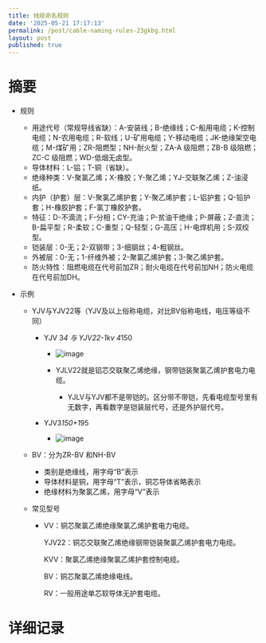 ```yaml
---
title: 线缆命名规则
date: '2025-05-21 17:17:13'
permalink: /post/cable-naming-rules-23gkbg.html
layout: post
published: true
---
```






# 摘要

- 规则

  - 用途代号（常规导线省缺）：A-安装线；B-绝缘线；C-船用电缆；K-控制电缆；N-农用电缆；R-软线；U-矿用电缆；Y-移动电缆；JK-绝缘架空电缆；M-煤矿用；ZR-阻燃型；NH-耐火型；ZA-A 级阻燃；ZB-B 级阻燃；ZC-C 级阻燃；WD-低烟无卤型。
  - 导体材料：L-铝；T-铜（省缺）。
  - 绝缘种类：V-聚氯乙烯；X-橡胶；Y-聚乙烯；YJ-交联聚乙烯；Z-油浸纸。
  - 内护（护套）层：V-聚氯乙烯护套；Y-聚乙烯护套；L-铝护套；Q-铅护套；H-橡胶护套；F-氯丁橡胶护套。
  - 特征：D-不滴流；F-分相；CY-充油；P-贫油干绝缘；P-屏蔽；Z-直流；B-扁平型；R-柔软；C-重型；Q-轻型；G-高压；H-电焊机用；S-双绞型。
  - 铠装层：0-无；2-双钢带；3-细钢丝；4-粗钢丝。
  - 外被层：0-无；1-纤维外被；2-聚氯乙烯护套；3-聚乙烯护套。
  - 防火特性：阻燃电缆在代号前加ZR；耐火电缆在代号前加NH；防火电缆在代号前加DH。
- 示例

  - YJV与YJV22等（YJV及以上俗称电缆，对比BV俗称电线，电压等级不同）

    - YJV 3*4 与 YJV22-1kv 4*150

      - ![image](https://cdn.jsdelivr.net/gh/neilChenXie/ChenVideo/pic/image-20250521172205-p13ulyh.png)​
      - YJLV22就是铝芯交联聚乙烯绝缘，钢带铠装聚氯乙烯护套电力电缆。

        - YJLV与YJV都不是带铠的。区分带不带铠，先看电缆型号里有无数字，再看数字是铠装层代号，还是外护层代号。
    - YJV3*150+1*95

      - ![image](https://cdn.jsdelivr.net/gh/neilChenXie/ChenVideo/pic/image-20250522093807-djg6vw8.png)
  - BV：分为ZR-BV 和NH-BV

    - 类别是绝缘线，用字母“B”表示
    - 导体材料是铜，用字母“T”表示，铜芯导体省略表示
    - 绝缘材料为聚氯乙烯，用字母“V”表示
  - 常见型号

    - VV：铜芯聚氯乙烯绝缘聚氯乙烯护套电力电缆。

      YJV22：铜芯交联聚乙烯绝缘钢带铠装聚氯乙烯护套电力电缆。

      KVV：聚氯乙烯绝缘聚氯乙烯护套控制电缆。

      BV：铜芯聚氯乙烯绝缘电线。

      RV：一般用途单芯软导体无护套电缆。

# 详细记录
